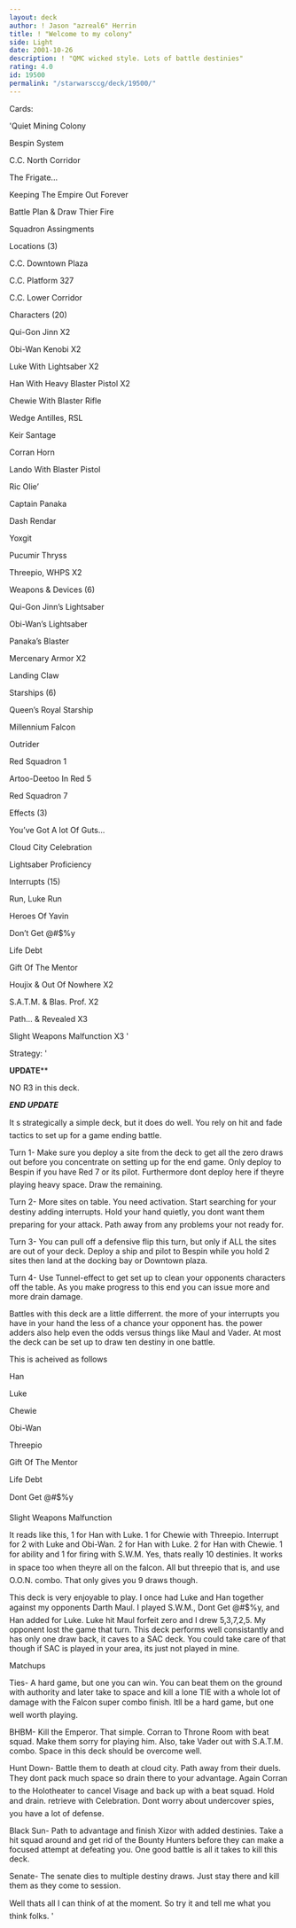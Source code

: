 ```yaml
---
layout: deck
author: ! Jason "azreal6" Herrin
title: ! "Welcome to my colony"
side: Light
date: 2001-10-26
description: ! "QMC wicked style. Lots of battle destinies"
rating: 4.0
id: 19500
permalink: "/starwarsccg/deck/19500/"
---
```

Cards: 

'Quiet Mining Colony

Bespin System

C.C. North Corridor

The Frigate...

Keeping The Empire Out Forever

Battle Plan & Draw Thier Fire

Squadron Assingments


Locations (3)

C.C. Downtown Plaza

C.C. Platform 327

C.C. Lower Corridor


Characters (20)

Qui-Gon Jinn X2

Obi-Wan Kenobi X2

Luke With Lightsaber X2

Han With Heavy Blaster Pistol X2

Chewie With Blaster Rifle

Wedge Antilles, RSL

Keir Santage

Corran Horn

Lando With Blaster Pistol

Ric Olie’

Captain Panaka

Dash Rendar

Yoxgit

Pucumir Thryss

Threepio, WHPS X2


Weapons & Devices (6)

Qui-Gon Jinn’s Lightsaber

Obi-Wan’s Lightsaber

Panaka’s Blaster

Mercenary Armor X2

Landing Claw


Starships (6)

Queen’s Royal Starship

Millennium Falcon

Outrider

Red Squadron 1

Artoo-Deetoo In Red 5

Red Squadron 7


Effects (3)

You’ve Got A lot Of Guts...

Cloud City Celebration

Lightsaber Proficiency


Interrupts (15)

Run, Luke Run

Heroes Of Yavin

Don’t Get @#$%y

Life Debt

Gift Of The Mentor

Houjix & Out Of Nowhere X2

S.A.T.M. & Blas. Prof. X2

Path... & Revealed X3

Slight Weapons Malfunction X3 '

Strategy: '

********UPDATE**********

NO R3 in this deck.

*******END UPDATE*******


It s strategically a simple deck, but it does do well. You rely on hit and fade tactics to set up for a game ending battle.


Turn 1- Make sure you deploy a site from the deck to get all the zero draws out before you concentrate on setting up for the end game. Only deploy to Bespin if you have Red 7 or its pilot. Furthermore dont deploy here if theyre playing heavy space. Draw the remaining. 


Turn 2- More sites on table. You need activation. Start searching for your destiny adding interrupts. Hold your hand quietly, you dont want them preparing for your attack. Path away from any problems your not ready for.


Turn 3- You can pull off a defensive flip this turn, but only if ALL the sites are out of your deck. Deploy a ship and pilot to Bespin while you hold 2 sites then land at the docking bay or Downtown plaza.


Turn 4- Use Tunnel-effect to get set up to clean your opponents characters off the table. As you make progress to this end you can issue more and more drain damage. 


Battles with this deck are a little differrent. the more of your interrupts you have in your hand the less of a chance your opponent has. the power adders also help even the odds versus things like Maul and Vader. At most the deck can be set up to draw ten destiny in one battle.

This is acheived as follows

Han

Luke

Chewie

Obi-Wan

Threepio

Gift Of The Mentor

Life Debt

Dont Get @#$%y

Slight Weapons Malfunction


It reads like this, 1 for Han with Luke. 1 for Chewie with Threepio. Interrupt for 2 with Luke and Obi-Wan. 2 for Han with Luke. 2 for Han with Chewie. 1 for ability and 1 for firing with S.W.M. Yes, thats really 10 destinies. It works in space too when theyre all on the falcon. All but threepio that is, and use O.O.N. combo. That only gives you 9 draws though.


This deck is very enjoyable to play. I once had Luke and Han together against my opponents Darth Maul. I played S.W.M., Dont Get @#$%y, and Han added for Luke. Luke hit Maul forfeit zero and I drew 5,3,7,2,5. My opponent lost the game that turn. This deck performs well consistantly and has only one draw back, it caves to a SAC deck. You could take care of that though if SAC is played in your area, its just not played in mine.


Matchups


Ties- A hard game, but one you can win. You can beat them on the ground with authority and later take to space and kill a lone TIE with a whole lot of damage with the Falcon super combo finish. Itll be a hard game, but one well worth playing.


BHBM- Kill the Emperor. That simple. Corran to Throne Room with beat squad. Make them sorry for playing him. Also, take Vader out with S.A.T.M. combo. Space in this deck should be overcome well.


Hunt Down- Battle them to death at cloud city. Path away from their duels. They dont pack much space so drain there to your advantage. Again Corran to the Holotheater to cancel Visage and back up with a beat squad. Hold and drain. retrieve with Celebration. Dont worry about undercover spies, you have a lot of defense.


Black Sun- Path to advantage and finish Xizor with added destinies. Take a hit squad around and get rid of the Bounty Hunters before they can make a focused attempt at defeating you. One good battle is all it takes to kill this deck.


Senate- The senate dies to multiple destiny draws. Just stay there and kill them as they come to session.


Well thats all I can think of at the moment. So try it and tell me what you think folks.   '
